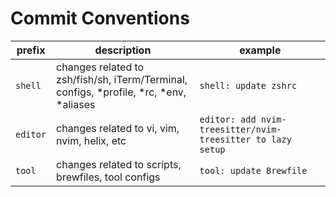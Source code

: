 # Commit Conventions

| prefix | description | example |
|----|---|---|
| `shell` | changes related to zsh/fish/sh, iTerm/Terminal, configs, *profile, *rc, *env, *aliases | `shell: update zshrc` |
| `editor` | changes related to vi, vim, nvim, helix, etc | `editor: add nvim-treesitter/nvim-treesitter to lazy setup` |
| `tool` | changes related to scripts, brewfiles, tool configs | `tool: update Brewfile` |
